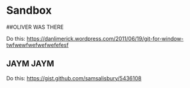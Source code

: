 # Sandbox

##OLIVER WAS THERE

Do this:
https://danlimerick.wordpress.com/2011/06/19/git-for-window-twfwewfwefwefwefefesf

## JAYM JAYM
Do this:
https://gist.github.com/samsalisbury/5436108
